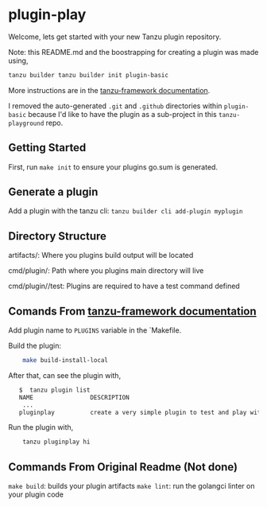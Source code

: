 # plugin-play

Welcome, lets get started with your new Tanzu plugin repository.

Note: this README.md and the boostrapping for creating a plugin was made using,

```bash
tanzu builder tanzu builder init plugin-basic
```

More instructions are in the [tanzu-framework documentation](https://github.com/vmware-tanzu/tanzu-framework/blob/main/docs/cli/plugin_implementation_guide.md).

I removed the auto-generated `.git` and `.github` directories within `plugin-basic` because I'd like to have the plugin as a sub-project in this `tanzu-playground` repo.

## Getting Started

First, run `make init` to ensure your plugins go.sum is generated.

## Generate a plugin

Add a plugin with the tanzu cli: `tanzu builder cli add-plugin myplugin`

## Directory Structure

artifacts/: Where you plugins build output will be located

cmd/plugin/<plugin>: Path where you plugins main directory will live

cmd/plugin/<plugin>/test: Plugins are required to have a test command defined

## Comands From [tanzu-framework documentation](https://github.com/vmware-tanzu/tanzu-framework/blob/main/docs/cli/plugin_implementation_guide.md#bootstrap-a-new-cli-plugin)

Add plugin name to `PLUGINS` variable in the `Makefile.

Build the plugin:

```bash
    make build-install-local
```

After that, can see the plugin with,

```bash
   $  tanzu plugin list
   NAME                DESCRIPTION                                                        SCOPE       DISCOVERY              VERSION      STATUS     
    ... 
   pluginplay          create a very simple plugin to test and play with.                 Standalone                         v0.0.1       installed  
```

Run the plugin with,

```bash
    tanzu pluginplay hi
```

## Commands From Original Readme (Not done)

`make build`: builds your plugin artifacts
`make lint`: run the golangci linter on your plugin code
